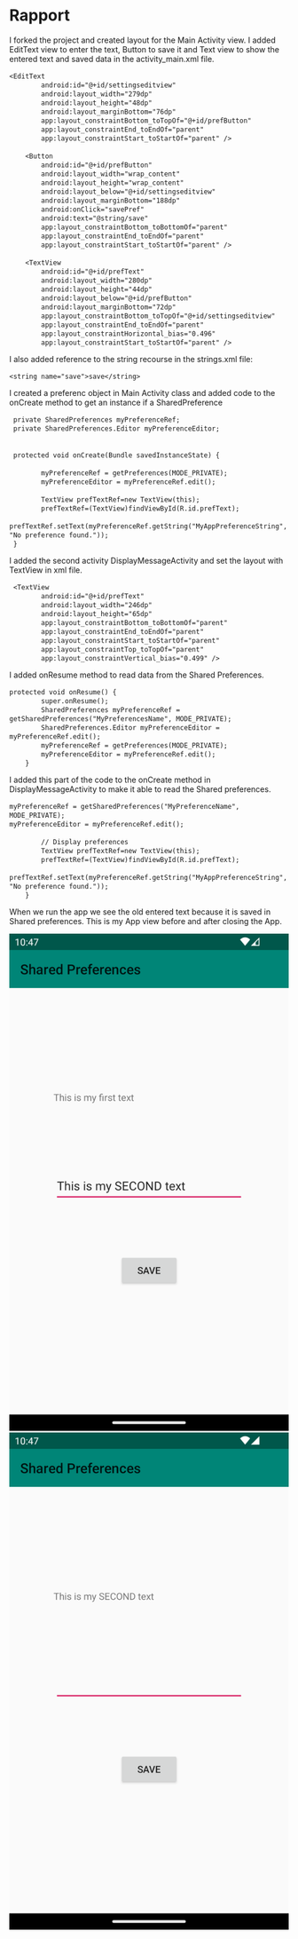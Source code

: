 
# Rapport
I forked the project and created layout for the Main Activity view. I added EditText view to 
enter the text, Button to save it and Text view to show the entered text and saved data in the 
activity_main.xml file.
```
<EditText
        android:id="@+id/settingseditview"
        android:layout_width="279dp"
        android:layout_height="48dp"
        android:layout_marginBottom="76dp"
        app:layout_constraintBottom_toTopOf="@+id/prefButton"
        app:layout_constraintEnd_toEndOf="parent"
        app:layout_constraintStart_toStartOf="parent" />
        
    <Button
        android:id="@+id/prefButton"
        android:layout_width="wrap_content"
        android:layout_height="wrap_content"
        android:layout_below="@+id/settingseditview"
        android:layout_marginBottom="188dp"
        android:onClick="savePref"
        android:text="@string/save"
        app:layout_constraintBottom_toBottomOf="parent"
        app:layout_constraintEnd_toEndOf="parent"
        app:layout_constraintStart_toStartOf="parent" />

    <TextView
        android:id="@+id/prefText"
        android:layout_width="280dp"
        android:layout_height="44dp"
        android:layout_below="@+id/prefButton"
        android:layout_marginBottom="72dp"
        app:layout_constraintBottom_toTopOf="@+id/settingseditview"
        app:layout_constraintEnd_toEndOf="parent"
        app:layout_constraintHorizontal_bias="0.496"
        app:layout_constraintStart_toStartOf="parent" />
```
I also added reference to the string recourse in the strings.xml file:
```
<string name="save">save</string>
```
I created a preferenc object in Main Activity class and added code to the onCreate method to get
an instance if a SharedPreference
```
 private SharedPreferences myPreferenceRef;
 private SharedPreferences.Editor myPreferenceEditor;
  
  
 protected void onCreate(Bundle savedInstanceState) {
 
        myPreferenceRef = getPreferences(MODE_PRIVATE);
        myPreferenceEditor = myPreferenceRef.edit();
 
        TextView prefTextRef=new TextView(this);
        prefTextRef=(TextView)findViewById(R.id.prefText);
        prefTextRef.setText(myPreferenceRef.getString("MyAppPreferenceString", "No preference found."));
 }  
```
I added the second activity DisplayMessageActivity and set the layout with TextView in xml file.
```
 <TextView
        android:id="@+id/prefText"
        android:layout_width="246dp"
        android:layout_height="65dp"
        app:layout_constraintBottom_toBottomOf="parent"
        app:layout_constraintEnd_toEndOf="parent"
        app:layout_constraintStart_toStartOf="parent"
        app:layout_constraintTop_toTopOf="parent"
        app:layout_constraintVertical_bias="0.499" />
```

I added onResume method to read data from the Shared Preferences.
```
protected void onResume() {
        super.onResume();
        SharedPreferences myPreferenceRef = getSharedPreferences("MyPreferencesName", MODE_PRIVATE);
        SharedPreferences.Editor myPreferenceEditor = myPreferenceRef.edit();
        myPreferenceRef = getPreferences(MODE_PRIVATE);
        myPreferenceEditor = myPreferenceRef.edit();
    }
```

I added this part of the code to the onCreate method in DisplayMessageActivity to make it able to 
read the Shared preferences.

```
myPreferenceRef = getSharedPreferences("MyPreferenceName", MODE_PRIVATE);
myPreferenceEditor = myPreferenceRef.edit();

        // Display preferences
        TextView prefTextRef=new TextView(this);
        prefTextRef=(TextView)findViewById(R.id.prefText);
        prefTextRef.setText(myPreferenceRef.getString("MyAppPreferenceString", "No preference found."));
    }
```

When we run the app we see the old entered text because it is saved in Shared preferences. This is
my App view before and after closing the App.

![](first.png)
![](second.png)
